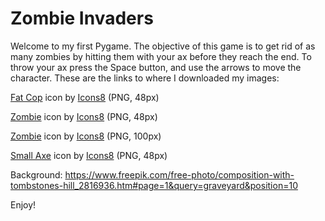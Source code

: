 # Zombie Invaders
Welcome to my first Pygame. The objective of this game is to get rid of as many zombies by hitting them with your ax before they reach the end. To throw your ax press the Space button, and use the arrows to move the character. These are the links to where I downloaded my images: 




<a target="_blank" href="https://icons8.com/icon/efW10Mdj2uRb/fat-cop">Fat Cop</a> icon by <a target="_blank" href="https://icons8.com">Icons8</a> (PNG, 48px)

<a target="_blank" href="https://icons8.com/icon/DnXieNb84YFJ/zombie">Zombie</a> icon by <a target="_blank" href="https://icons8.com">Icons8</a> (PNG, 48px)


<a target="_blank" href="https://icons8.com/icon/FEAnqKEGdXgO/zombie">Zombie</a> icon by <a target="_blank" href="https://icons8.com">Icons8</a> (PNG, 100px)


<a target="_blank" href="https://icons8.com/icon/81685/small-axe">Small Axe</a> icon by <a target="_blank" href="https://icons8.com">Icons8</a> (PNG, 48px) 


Background:
https://www.freepik.com/free-photo/composition-with-tombstones-hill_2816936.htm#page=1&query=graveyard&position=10 

Enjoy!

